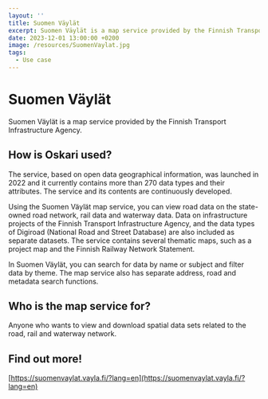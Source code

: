 ```yaml
---
layout: ''
title: Suomen Väylät
excerpt: Suomen Väylät is a map service provided by the Finnish Transport Infrastructure Agency.
date: 2023-12-01 13:00:00 +0200
image: /resources/SuomenVaylat.jpg
tags:
  - Use case
---
```


# Suomen Väylät

Suomen Väylät is a map service provided by the Finnish Transport Infrastructure Agency.

## How is Oskari used?

The service, based on open data geographical information, was launched in 2022 and it currently contains more than 270 data types and their attributes. The service and its contents are continuously developed.

Using the Suomen Väylät map service, you can view road data on the state-owned road network, rail data and waterway data. Data on infrastructure projects of the Finnish Transport Infrastructure Agency, and the data types of Digiroad (National Road and Street Database) are also included as separate datasets. The service contains several thematic maps, such as a project map and the Finnish Railway Network Statement.

In Suomen Väylät, you can search for data by name or subject and filter data by theme. The map service also has separate address, road and metadata search functions.

## Who is the map service for?

Anyone who wants to view and download spatial data sets related to the road, rail and waterway network.

## Find out more!
[https://suomenvaylat.vayla.fi/?lang=en](https://suomenvaylat.vayla.fi/?lang=en)
